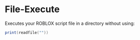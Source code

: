 # File-Execute

Executes your ROBLOX script file in a directory without using:
```lua
print(readfile(""))
```
